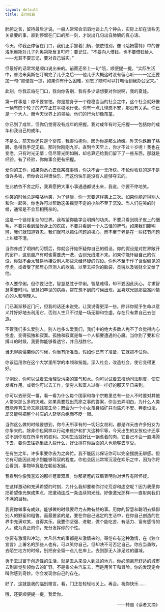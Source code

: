 ```yaml
---
layout: default
title: 走向社会
---
```

肺腑之言，留待最后才说。一般人常常会滔滔地谈上几个钟头，实际上却在谈些无关紧要的事，直到停留在⻔口的那一刻，才说出几句出自肺腑的真心话。  

今天，你我正停留在⻔口，我们正手握着⻔柄，依依惜别，像《哈姆雷特》中的普洛米奥斯对儿子列奥第斯反复叮咛：要记住，“不要向人借钱，也不要借钱给人——尤其不要忘记，要对自己诚实。”  

但最好的话常常是顺口说出来的。前面还带上一句"哦，顺便提一提。"实际生活中，普洛米奥斯在叮嘱完了儿子之后——他儿子大概这时没有留心听——一定还要加一句:“顺便提一提，如果你有什么困难，别忘了随时可以打电话到我办公室来。”  

此刻，你我正站在⻔口，我向你告别，我有多少话想要对你说啊，我的夏娃。  

第一件事是：你不要害怕。你是投身于一个稳稳当当的社会之中，这个社会就好像一辆有四个轮子的汽⻋正在平稳地行驶。你有一点儿惶惑不安，那没有关系。你已是一个大人，而今天世界上的领袖，他们的行为却像孩童。

你已到了成年，但你仍觉得没有成年的把握。我对成年有时无把握——包括你的成年和我自己的成年。  

不是么，前天你还只是个婴孩，我害怕抱你，因为你是那么娇嫩。昨天你跌断了胳膊，急得我手足无措，那时你刚刚九岁。直到今天早上，你才不过十岁呢！我也在变老，只有时光无情；但尽管光阴如贼，却总算还给我们留下了一些东⻄，那就是经验。有了经验，你做事会更有把握。  

爱你的工作，如果你悉心去做某桩事情，你决不会一无所获。不论你收获的是不是值许多钱，但你会过得很快乐，而这份快乐是没有人能够夺去的。  

在此依依不舍之际，我真愿把大事小事通通都说出来，我说，你要不停地笑。  

你笑的时候总是咯咯地笑，为了健康，你一天要这样笑上三次。如果你能逗得别人和你一起笑，你也许可以帮助这条摇晃不定的小船不至于沉没。当人们在笑的时候，通常是不会互相残杀的。  

这是一个错综复杂的世界。我希望你能学会明辨的功夫。不要只看到桃子皮上的细毛，不要只看到蛤蟆身上的疙瘩，不要只看到一个人古怪的脾气。如果我们能明辨，我们就知道容忍。我们就可以抓住问题的核心，而不至于老是在一些枝节问题上纠缠不清。  

当你养成了明辨的习惯后，你就会开始怀疑你自己的假设。你的假设是对世界敞开的窗户，这扇窗户有时也需要洗一洗，否则光线进不来。如果你能怀疑自己的假设，你就不会太轻易地接受别人那些未经怀疑的假设。你也不至于作了世俗偏⻅的俘虏。或者受了那居心叵测人的欺骗，以至去把你的脑袋、灵魂以及钱财全交给了他。  

作人要伶俐，但你要记住，智慧总胜于伶俐。智慧难得，却不要因此灰心。寻求智慧需要时间。智慧如罕⻅的病毒，常在想不到的时候出现，且喜欢光顾那些富同情心的人和明理人。  

⻔已渐渐移近⻔闩，但我的话还未说完。让我说得更深一些。除非你赋予生命以意义并好好地去利用它，否则人生只不过是一场无聊和空虚。存在只有靠自己去创造。  

不管我们多么爱别人，别人也多么爱我们，我们中的绝大多数人免不了会觉得内心空虚，变得孤独和寂寞。孤独和寂寞是每一个人都要遭遇的心魔。当你到了要和它搏斗的时候，我要你能够看透它，并且战胜它。  

当无聊感侵袭你的时候，你当有所准备。假如你已有了准备，它就抓不住你。  

你该运用你在这个大学里所学的本领和技能，深入社会，改造社会，使它变得更好。  

举例说，你可以试着去治理受污染的空气和水。你可以试着去推动司法制度，使它发挥作用。或者你可以去工作，使穷人和富人过得一样好的那天早日来到。  

你可以去研究一番，看一看为什么每个国家和每个宗教里总有一些人不时要对其他人带来那么多的灾难。如果真要找出荒廖之事的答案，你当去弄明白，为什么人类既能养育生命又能残害生命；既会为一个小女孩身陷矿井而焦灼不安、奔走设法，却又能够把整个村庄的人斩尽杀绝而不眨一眼。  

当你这么做的时候要想到，你今天所享有的一切妇女权利，都是昨天由许多妇女为你争来的。除非你也同样以行动来维护和扩大这种平等，今天出生的女孩也许还享受不到你现在所享有的权利。文明生活就好比一锅煮着的肉，它自己不会一直沸腾下去，要你去往锅里放入些什么，好让排在你后面的人也能够去享受。  

在有生之年，许多事要你去为之奔忙。我不能因此保证你可以完全摆脱无聊感。但它有可能因此减少到能够驾驭的程度。你也会因此常常沉浸在欢乐之中，因为你将会看到，事物毕竟是在朝前发展。  

我看到你像我喜欢的那样蹙着双眉。你那紧蹙的双眉表明你对世界有所怀疑。  

在这样激动和充满希望的时刻，为什么我却要和你讨论荒谬和虚空呢？因为我愿你把希望像光聚成焦点，把激动连成一条连续的光线，好像激光那样——直射向我们不满的目标。  

我要你做事有成效。能够做的时候要尽力去做有益的事。用你的智慧和聪明去抵御别人的野蛮和粗鲁。而最要紧的是，要在你自己选定的生活中，在你自己创造的世界中充满欢笑，自得其乐。我要你坚强、进取，做个能吃苦、有活力、富有感情的人。成为真正的你，充分发挥你的个性。  

你要有激情和冲动。大凡伟大的事都是从激情来的。哥伦布有这种激情，在《独立宣言》上署名的那些人也有。可以笑你自己，但却决不可否定自己。你应当勇敢，去陌生地方的时候，别把安全留一点儿在岸上。去到那无人涉足过的疆域。  

勇于去过富于创造性的生活，就是去从来没人到过的地方。你必须离开舒适的城市去到直觉引领你去的旷野。不是乘公共汽⻋去，而是用苦干和冒险。你的发现定会叫你感到奇妙。你会发现你自己的存在。  

好了，这就是我的临别赠言。看，⻔正在轻轻地关上。再会。祝你快乐......  

哦，还要顺便提一提，我爱你。  

<div style="text-align:right">——转自《读者文摘》</div>